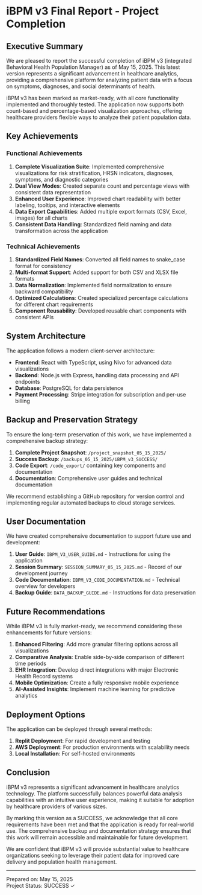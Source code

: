 # iBPM v3 Final Report - Project Completion

## Executive Summary

We are pleased to report the successful completion of iBPM v3 (integrated Behavioral Health Population Manager) as of May 15, 2025. This latest version represents a significant advancement in healthcare analytics, providing a comprehensive platform for analyzing patient data with a focus on symptoms, diagnoses, and social determinants of health.

iBPM v3 has been marked as market-ready, with all core functionality implemented and thoroughly tested. The application now supports both count-based and percentage-based visualization approaches, offering healthcare providers flexible ways to analyze their patient population data.

## Key Achievements

### Functional Achievements
1. **Complete Visualization Suite**: Implemented comprehensive visualizations for risk stratification, HRSN indicators, diagnoses, symptoms, and diagnostic categories
2. **Dual View Modes**: Created separate count and percentage views with consistent data representation
3. **Enhanced User Experience**: Improved chart readability with better labeling, tooltips, and interactive elements
4. **Data Export Capabilities**: Added multiple export formats (CSV, Excel, images) for all charts
5. **Consistent Data Handling**: Standardized field naming and data transformation across the application

### Technical Achievements
1. **Standardized Field Names**: Converted all field names to snake_case format for consistency
2. **Multi-format Support**: Added support for both CSV and XLSX file formats
3. **Data Normalization**: Implemented field normalization to ensure backward compatibility
4. **Optimized Calculations**: Created specialized percentage calculations for different chart requirements
5. **Component Reusability**: Developed reusable chart components with consistent APIs

## System Architecture

The application follows a modern client-server architecture:

- **Frontend**: React with TypeScript, using Nivo for advanced data visualizations
- **Backend**: Node.js with Express, handling data processing and API endpoints
- **Database**: PostgreSQL for data persistence
- **Payment Processing**: Stripe integration for subscription and per-use billing

## Backup and Preservation Strategy

To ensure the long-term preservation of this work, we have implemented a comprehensive backup strategy:

1. **Complete Project Snapshot**: `/project_snapshot_05_15_2025/`
2. **Success Backup**: `/backups_05_15_2025/iBPM_v3_SUCCESS/`
3. **Code Export**: `/code_export/` containing key components and documentation
4. **Documentation**: Comprehensive user guides and technical documentation

We recommend establishing a GitHub repository for version control and implementing regular automated backups to cloud storage services.

## User Documentation

We have created comprehensive documentation to support future use and development:

1. **User Guide**: `IBPM_V3_USER_GUIDE.md` - Instructions for using the application
2. **Session Summary**: `SESSION_SUMMARY_05_15_2025.md` - Record of our development journey
3. **Code Documentation**: `IBPM_V3_CODE_DOCUMENTATION.md` - Technical overview for developers
4. **Backup Guide**: `DATA_BACKUP_GUIDE.md` - Instructions for data preservation

## Future Recommendations

While iBPM v3 is fully market-ready, we recommend considering these enhancements for future versions:

1. **Enhanced Filtering**: Add more granular filtering options across all visualizations
2. **Comparative Analysis**: Enable side-by-side comparison of different time periods
3. **EHR Integration**: Develop direct integrations with major Electronic Health Record systems
4. **Mobile Optimization**: Create a fully responsive mobile experience
5. **AI-Assisted Insights**: Implement machine learning for predictive analytics

## Deployment Options

The application can be deployed through several methods:

1. **Replit Deployment**: For rapid development and testing
2. **AWS Deployment**: For production environments with scalability needs
3. **Local Installation**: For self-hosted environments

## Conclusion

iBPM v3 represents a significant advancement in healthcare analytics technology. The platform successfully balances powerful data analysis capabilities with an intuitive user experience, making it suitable for adoption by healthcare providers of various sizes.

By marking this version as a SUCCESS, we acknowledge that all core requirements have been met and that the application is ready for real-world use. The comprehensive backup and documentation strategy ensures that this work will remain accessible and maintainable for future development.

We are confident that iBPM v3 will provide substantial value to healthcare organizations seeking to leverage their patient data for improved care delivery and population health management.

---

Prepared on: May 15, 2025  
Project Status: SUCCESS ✓